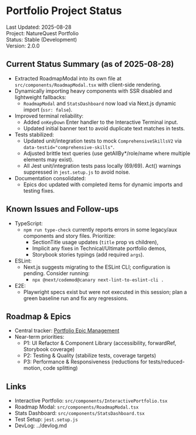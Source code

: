 # Portfolio Project Status

Last Updated: 2025-08-28  
Project: NatureQuest Portfolio  
Status: Stable (Development)  
Version: 2.0.0

## Current Status Summary (as of 2025-08-28)

- Extracted RoadmapModal into its own file at `src/components/RoadmapModal.tsx` with client-side rendering.
- Dynamically importing heavy components with SSR disabled and lightweight fallbacks:
  - `RoadmapModal` and `StatsDashboard` now load via Next.js dynamic import (`ssr: false`).
- Improved terminal reliability:
  - Added `onKeyDown` Enter handler to the Interactive Terminal input.
  - Updated initial banner text to avoid duplicate text matches in tests.
- Tests stabilized:
  - Updated unit/integration tests to mock `ComprehensiveSkillsV2` via `data-testid="comprehensive-skills"`.
  - Adjusted brittle text queries (use getAllBy*/role/name where multiple elements may exist).
  - All Jest unit/integration tests pass locally (69/69). Act() warnings suppressed in `jest.setup.js` to avoid noise.
- Documentation consolidated:
  - Epics doc updated with completed items for dynamic imports and testing fixes.

## Known Issues and Follow-ups

- TypeScript:
  - `npm run type-check` currently reports errors in some legacy/aux components and story files. Prioritize:
    - SectionTitle usage updates (`title` prop vs children),
    - Implicit any fixes in Technical/Ultimate portfolio demos,
    - Storybook stories typings (add required `args`).
- ESLint:
  - Next.js suggests migrating to the ESLint CLI; configuration is pending. Consider running:
    - `npx @next/codemod@canary next-lint-to-eslint-cli .`
- E2E:
  - Playwright specs exist but were not executed in this session; plan a green baseline run and fix any regressions.

## Roadmap & Epics

- Central tracker: [Portfolio Epic Management](./EPIC_MANAGEMENT.md)
- Near-term priorities:
  - P1: UI Refactor & Component Library (accessibility, forwardRef, Storybook coverage)
  - P2: Testing & Quality (stabilize tests, coverage targets)
  - P3: Performance & Responsiveness (reductions for tests/reduced-motion, code splitting)

## Links

- Interactive Portfolio: `src/components/InteractivePortfolio.tsx`
- Roadmap Modal: `src/components/RoadmapModal.tsx`
- Stats Dashboard: `src/components/StatsDashboard.tsx`
- Test Setup: `jest.setup.js`
- DevLog: ../devlog.md

